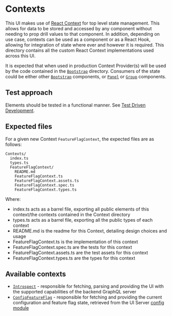 # Contexts

This UI makes use of [React Context](https://reactjs.org/docs/context.html) for top level state management. This allows for data to be stored and accessed by any component without needing to prop drill values to that component. In addition, depending on use case, contexts can be used as a component or as a React Hook, allowing for integration of state where ever and however it is required. This directory contains all the custom React Context implementations used across this UI.

It is expected that when used in production Context Provider(s) will be used by the code contained in the [`Bootstrap`](../Bootstrap/README.md) directory. Consumers of the state could be either other [`Bootstrap`](../Bootstrap/README.md) components, or [`Panel`](../Panels/README.md) or [`Group`](../Groups/README.md) components.

## Test approach

Elements should be tested in a functional manner. See [Test Driven Development](../../docs/Test.md#style-of-test).

## Expected files

For a given new Context `FeatureFlagContext`, the expected files are as follows:

```
Contexts/
  index.ts
  types.ts
  FeatureFlagContext/
    README.md
    FeatureFlagContext.ts
    FeatureFlagContext.assets.ts
    FeatureFlagContext.spec.ts
    FeatureFlagContext.types.ts
```

Where:

- index.ts acts as a barrel file, exporting all public elements of this context/the contexts contained in the Context directory
- types.ts acts as a barrel file, exporting all the public types of each context
- README.md is the readme for this Context, detailing design choices and usage
- FeatureFlagContext.ts is the implementation of this context
- FeatureFlagContext.spec.ts are the tests for this context
- FeatureFlagContext.assets.ts are the test assets for this context
- FeatureFlagContext.types.ts are the types for this context

## Available contexts

- [`Introspect`](./Introspect/README.md) - responsible for fetching, parsing and providing the UI with the supported capabilities of the backend GraphQL server
- [`ConfigFeatureFlag`](./ConfigFeatureFlag/README.md) - responsible for fetching and providing the current configuration and feature flag state, retrieved from the UI Server [config module](../../server/config/README.md)
